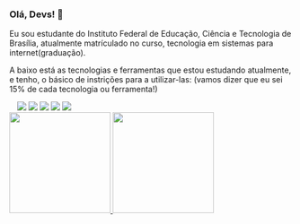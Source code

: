 ### Olá, Devs! 👋

Eu sou estudante do Instituto Federal de Educação, Ciência e Tecnologia de Brasília, atualmente matrículado no curso, tecnologia em sistemas para internet(graduação).

A baixo está as tecnologias e ferramentas que estou estudando atualmente, e tenho, o básico de instrições para a utilizar-las:
(vamos dizer que eu sei 15% de cada tecnologia ou ferramenta!)

<img height="10px" width="10px" src="https://cdn.jsdelivr.net/gh/devicons/devicon/icons/html5/html5-original-wordmark.svg"/>
<img src="https://cdn.jsdelivr.net/gh/devicons/devicon/icons/css3/css3-original-wordmark.svg"/>
<img src="https://cdn.jsdelivr.net/gh/devicons/devicon/icons/javascript/javascript-original.svg"/>
<img src="https://cdn.jsdelivr.net/gh/devicons/devicon/icons/figma/figma-original.svg"/>
<img src="https://cdn.jsdelivr.net/gh/devicons/devicon/icons/git/git-original-wordmark.svg"/>
<img src="https://cdn.jsdelivr.net/gh/devicons/devicon/icons/github/github-original-wordmark.svg"/>



<div>
  <a href="https://github.com/seu-usuário-aqui">
  <img height="180em" src="https://github-readme-stats.vercel.app/api/top-langs/?username=seu-usuário-aqui&layout=compact&langs_count=7&theme=dracula"/>
  <img height="180em" src="https://github-readme-stats.vercel.app/api?username=seu-usuário-     aqui&show_icons=true&theme=dracula&include_all_commits=true&count_private=true"/>
</div>
